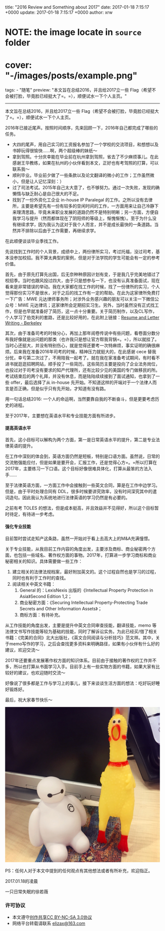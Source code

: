 title: "2016 Review and Something about 2017"
date: 2017-01-18 7:15:17 +0000
update: 2017-01-18 7:15:17 +0000
author: xrw
# NOTE: the image locate in `source` folder
# cover: "-/images/posts/example.png"
tags:
    - "随笔"
preview: "本文旨在总结2016，并且给2017立一些 Flag（希望不会被打脸，毕竟脸已经挺大了=。=），顺便试水一下个人主页。"

---

本文旨在总结2016，并且给2017立一些 Flag（希望不会被打脸，毕竟脸已经挺大了=。=），顺便试水一下个人主页。

2016年已接近尾声。按照时间顺序，先来回顾一下，2016年自己都完成了哪些的任务。

* 大四的尾声，用自己实习的工资报名参加了一个学校的交流项目，和想想以及书婷玩得很愉快……啊，两个超级棒的妹纸～
* 拿到驾照。十分庆幸能在毕业前在杭州拿到驾照，省去了不少麻烦事儿。在此感谢王华教练，如果在杭州的小伙伴看到本文，正好也有考驾照的打算，可以联系我～
* 顺利毕业。毕业前夕做了一些条款以及论文翻译的微小的工作；工作虽然微小，但是让人记忆深刻：）
* 过了司法考试。2015年自己太大意了，也不够努力。通过一次失败，发现的确懒惰与缺乏耐心是自己很大的不足。
* 找到了一份外资化工企业 in-house IP Paralegal 的工作。之所以没有去律所，主要是希望先有一份有较多的空闲时间的工作，一方面用来让自己冷静下来理清思路，毕竟未来职业发展的道路仍然不是特别明晰；另一方面，方便自我学习与提升（然而都体现在了阴阳师的等级上，惭愧惭愧）。至于为什么没有继续求学，因为我认为这对于我个人而言，并不是成长最快的一条道路。当然并不排除以后由于工作需要，再继续求学。

在此顺便谈谈毕业季找工作。

先说找到工作时的个人背景，成绩中上，两份律所实习，考过托福，没过司考，基本没参加校招。我不算太典型的案例，但是对于法学院的学生可能会有一定的参考价值。

首先，由于原先打算先出国，后无奈种种原因计划有变，于是我几乎完美地错过了校招季。当时也跟风投过四大，由于只是想参与一下，也没有认真准备面试，现在看来是非常错误的举动。我在大家都在找工作的时候，找了一份律所的实习，个人觉得那份实习不是很水，对于之后的找工作有一定的帮助。在此为这家律所免费打一下广告：MWE 元达律师事务所；对涉外业务感兴趣的朋友可以关注一下微信公众号：MWE 元达律讯；这家律所会定期招实习生。另外，当时虽然没有正式找工作，但是也早就准备好了简历，这一点十分重要。关于简历制作，以及CL写作，个人学习了伯克利的套路，还是比较好用的，在此附上链接：[Resume and Letter Writing - Berkeley](https://career.berkeley.edu/Tools/Resume)

其次，由于准备司考的时候分心，再加上那年阅卷传说中有些问题，看卷面分数分布我好像就是出问题的那类（也许我只是想让官方帮我背锅=。=），所以就挂了。当时心还挺大，并没有特别伤心，就是觉得还要考一次特麻烦，事实证明的确很麻烦。后来我在准备2016年司考的时候，精神压力就挺大的，在此感谢 cece 替我分忧，幸亏第二次过了，不用陪我一起考了。就在我在家准备考试期间，有时看不进书就逛逛招聘网站，顺手投了一些简历。这些简历主要是投向了企业法务岗位，也投过对于司考没有要求的知产代理所，还有比较少见的美国的专门做移民的所。考试结束后的两个礼拜，并没有休息，而是陆陆续续接到了面试通知，也拿到了一些 offer，最后选择了从 in-house 先开始。不知道这样的开端对于一个法律人而言是否正确，但是似乎只有先开始，才知道有没有路。

用一句话总结2016: 一个人的命运啊，当然要靠自我的不断奋斗，但是更要考虑历史的进程。

至于2017年，主要想在英语水平和专业技能方面有所进步。

#### 提高英语水平

首先，这小目标可以解构为两个方面，第一是日常英语水平的提升，第二是专业法律英语的提升。

在工作中深刻的体会到，英语方面仍然是短板，特别是口语方面。虽然说，日常的交流勉强能应付，但是如果是要开会，汇报工作，还是觉得心方=。=所以打算在2017年，主要练习一下口语。这个目标好像很难具体化，打算从最笨的方法入手……

至于法律英语方面，一方面工作中会接触到一些英文合同，算是在工作中边学习。但是，由于平时处理合同有 DDL，很多时候要讲究效率，没有时间深究其中的遣词造句。因此我认为系统地进行法律英语的学习仍然是有必要的。

之前有考 TOLES 的想法，但是成本挺高，并且效益并不见得好，所以这个目标暂时待定，有待进一步考虑。

#### 强化专业技能

目前暂时尝试走知产这条路，虽然一开始对于看上去高大上的M&A充满憧憬。

关于专业技能，从我目前工作内容的角度出发，主要涉及商标、商业秘密两个方面，也包括一些域名、著作权方面的事物。2017年，打算进一步学习商标和商业秘密相关的知识。具体需要做一些工作：

1. 建立相关的法律法规档案，最好附加英文的。这个过程自然也是学习的过程，同时也有利于工作时的查找。
2. 阅读相关中英文书籍：
    1. General 的：LexisNexis 出版的《Intellectual Property Protection in Asia》Second Edition 1,2；
    2. 商业秘密方面：《Securing Intellectual Property-Protecting Trade Secrets and Other Information Assets》；
    3. 商标方面：有待补充。

从工作技能的角度出发，主要是提升中英文合同审查技能，翻译技能，memo 等法律文书写作技能等较为基础的技能，同时了解诉讼实务。为此已经买/借了相关书籍：《完美的合同》北大出版社，《英文合同阅读与分析技巧》范文祥。其中，关于memo写作的学习，之后会查找更多资料来明确路径，如果有小伙伴有什么好的建议，欢迎交流～

2017年还要重点发展著作权方面的知识体系。目前由于接触的著作权的工作并不多，所以也打算从书面学习入手。目前手上有一些实物方面的书籍，如果大家有比较好的建议，也欢迎随时交流～

好像说了很多都是工作与学习上的事儿，接下来谈谈生活方面的想法：吃好玩好睡好锻炼好。

最后，祝大家春节快乐～

![](./images/posts/2017/2017.jpg)

PS：任何人对于本文中提到的任何观点有其他想法或者有所补充，欢迎指正。

2017.01.18的凌晨

一只日常失眠的徐若薇

### 许可协议

- 本文遵守[创作共享CC BY-NC-SA 3.0协议](https://creativecommons.org/licenses/by-nc-sa/3.0/cn/)
- 网络平台转载请联系 <elizax@163.com>
